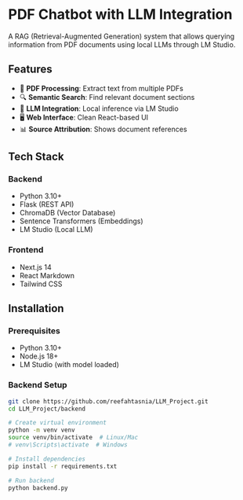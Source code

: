 # PDF Chatbot with LLM Integration

A RAG (Retrieval-Augmented Generation) system that allows querying information from PDF documents using local LLMs through LM Studio.

## Features

- 📄 **PDF Processing**: Extract text from multiple PDFs
- 🔍 **Semantic Search**: Find relevant document sections
- 💬 **LLM Integration**: Local inference via LM Studio
- 🖥️ **Web Interface**: Clean React-based UI
- 📊 **Source Attribution**: Shows document references

## Tech Stack

### Backend
- Python 3.10+
- Flask (REST API)
- ChromaDB (Vector Database)
- Sentence Transformers (Embeddings)
- LM Studio (Local LLM)

### Frontend
- Next.js 14
- React Markdown
- Tailwind CSS

## Installation

### Prerequisites
- Python 3.10+
- Node.js 18+
- LM Studio (with model loaded)

### Backend Setup
```bash
git clone https://github.com/reefahtasnia/LLM_Project.git
cd LLM_Project/backend

# Create virtual environment
python -m venv venv
source venv/bin/activate  # Linux/Mac
# venv\Scripts\activate  # Windows

# Install dependencies
pip install -r requirements.txt

# Run backend
python backend.py
